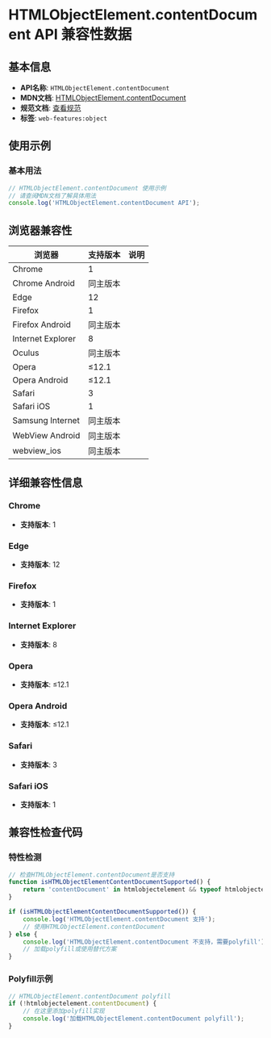 # HTMLObjectElement.contentDocument API 兼容性数据

## 基本信息

- **API名称**: `HTMLObjectElement.contentDocument`
- **MDN文档**: [HTMLObjectElement.contentDocument](https://developer.mozilla.org/docs/Web/API/HTMLObjectElement/contentDocument)
- **规范文档**: [查看规范](https://html.spec.whatwg.org/multipage/iframe-embed-object.html#dom-object-contentdocument)
- **标签**: `web-features:object`

## 使用示例

### 基本用法

```javascript
// HTMLObjectElement.contentDocument 使用示例
// 请查阅MDN文档了解具体用法
console.log('HTMLObjectElement.contentDocument API');
```

## 浏览器兼容性

| 浏览器 | 支持版本 | 说明 |
|--------|----------|------|
| Chrome | 1 |  |
| Chrome Android | 同主版本 |  |
| Edge | 12 |  |
| Firefox | 1 |  |
| Firefox Android | 同主版本 |  |
| Internet Explorer | 8 |  |
| Oculus | 同主版本 |  |
| Opera | ≤12.1 |  |
| Opera Android | ≤12.1 |  |
| Safari | 3 |  |
| Safari iOS | 1 |  |
| Samsung Internet | 同主版本 |  |
| WebView Android | 同主版本 |  |
| webview_ios | 同主版本 |  |

## 详细兼容性信息

### Chrome

- **支持版本**: 1

### Edge

- **支持版本**: 12

### Firefox

- **支持版本**: 1

### Internet Explorer

- **支持版本**: 8

### Opera

- **支持版本**: ≤12.1

### Opera Android

- **支持版本**: ≤12.1

### Safari

- **支持版本**: 3

### Safari iOS

- **支持版本**: 1

## 兼容性检查代码

### 特性检测

```javascript
// 检查HTMLObjectElement.contentDocument是否支持
function isHTMLObjectElementContentDocumentSupported() {
    return 'contentDocument' in htmlobjectelement && typeof htmlobjectelement.contentDocument === 'function';
}

if (isHTMLObjectElementContentDocumentSupported()) {
    console.log('HTMLObjectElement.contentDocument 支持');
    // 使用HTMLObjectElement.contentDocument
} else {
    console.log('HTMLObjectElement.contentDocument 不支持，需要polyfill');
    // 加载polyfill或使用替代方案
}
```

### Polyfill示例

```javascript
// HTMLObjectElement.contentDocument polyfill
if (!htmlobjectelement.contentDocument) {
    // 在这里添加polyfill实现
    console.log('加载HTMLObjectElement.contentDocument polyfill');
}
```

